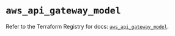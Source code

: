 # `aws_api_gateway_model`

Refer to the Terraform Registry for docs: [`aws_api_gateway_model`](https://registry.terraform.io/providers/hashicorp/aws/5.81.0/docs/resources/api_gateway_model).
